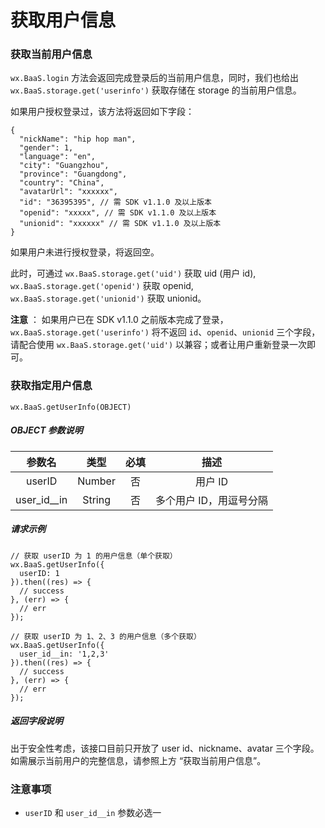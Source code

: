 # 获取用户信息

### 获取当前用户信息

`wx.BaaS.login` 方法会返回完成登录后的当前用户信息，同时，我们也给出 `wx.BaaS.storage.get('userinfo')` 获取存储在 storage 的当前用户信息。

如果用户授权登录过，该方法将返回如下字段：

```
{
  "nickName": "hip hop man",
  "gender": 1,
  "language": "en",
  "city": "Guangzhou",
  "province": "Guangdong",
  "country": "China",
  "avatarUrl": "xxxxxx",
  "id": "36395395", // 需 SDK v1.1.0 及以上版本
  "openid": "xxxxx", // 需 SDK v1.1.0 及以上版本
  "unionid": "xxxxxx" // 需 SDK v1.1.0 及以上版本
}
```

如果用户未进行授权登录，将返回空。

此时，可通过 `wx.BaaS.storage.get('uid')` 获取 uid (用户 id), `wx.BaaS.storage.get('openid')` 获取 openid, `wx.BaaS.storage.get('unionid')` 获取 unionid。

**注意** ： 如果用户已在 SDK v1.1.0 之前版本完成了登录，`wx.BaaS.storage.get('userinfo')` 将不返回 `id`、`openid`、`unionid` 三个字段，请配合使用 `wx.BaaS.storage.get('uid')` 以兼容；或者让用户重新登录一次即可。

### 获取指定用户信息

`wx.BaaS.getUserInfo(OBJECT)`

##### OBJECT 参数说明

| 参数名 | 类型   | 必填| 描述 |
| :---:  | :----: | :----: | :----: |
| userID | Number | 否 | 用户 ID |
| user_id__in | String | 否 | 多个用户 ID，用逗号分隔 |

##### 请求示例

```
// 获取 userID 为 1 的用户信息（单个获取）
wx.BaaS.getUserInfo({
  userID: 1
}).then((res) => {
  // success
}, (err) => {
  // err
});
```

```
// 获取 userID 为 1、2、3 的用户信息（多个获取）
wx.BaaS.getUserInfo({
  user_id__in: '1,2,3'
}).then((res) => {
  // success
}, (err) => {
  // err
});
```

##### 返回字段说明

出于安全性考虑，该接口目前只开放了 user id、nickname、avatar 三个字段。如需展示当前用户的完整信息，请参照上方 “获取当前用户信息”。

### 注意事项

- `userID` 和 `user_id__in` 参数必选一